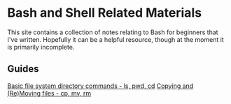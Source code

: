 # Bash and Shell Related Materials

This site contains a collection of notes relating to Bash for beginners that I've written.
Hopefully it can be a helpful resource, though at the moment it is primarily incomplete.

## Guides
[Basic file system directory commands - ls, pwd, cd](Directories.md)
[Copying and (Re)Moving files - cp, mv, rm](Files.md)
